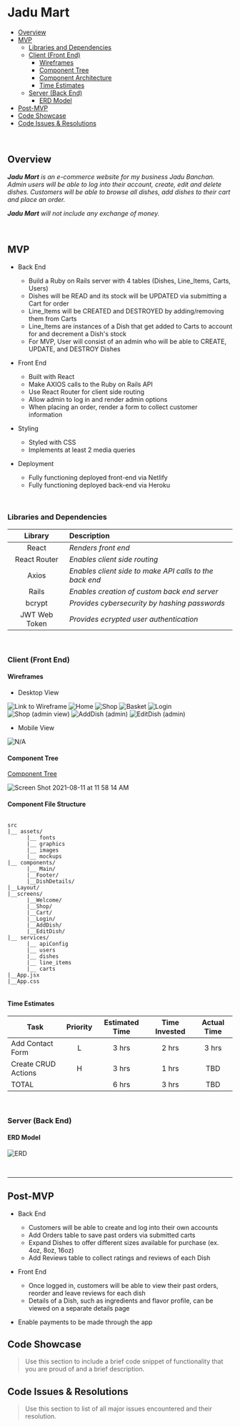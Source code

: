 # Jadu Mart

- [Overview](#overview)
- [MVP](#mvp)
  - [Libraries and Dependencies](#libraries-and-dependencies)
  - [Client (Front End)](#client-front-end)
    - [Wireframes](#wireframes)
    - [Component Tree](#component-tree)
    - [Component Architecture](#component-architecture)
    - [Time Estimates](#time-estimates)
  - [Server (Back End)](#server-back-end)
    - [ERD Model](#erd-model)
- [Post-MVP](#post-mvp)
- [Code Showcase](#code-showcase)
- [Code Issues & Resolutions](#code-issues--resolutions)

<br>

## Overview

_**Jadu Mart** is an e-commerce website for my business Jadu Banchan. Admin users will be able to log into their account, create, edit and delete dishes. Customers will be able to browse all dishes, add dishes to their cart and place an order._

_**Jadu Mart** will not include any exchange of money._

<br>

## MVP

- Back End

  - Build a Ruby on Rails server with 4 tables (Dishes, Line_Items, Carts, Users)
  - Dishes will be READ and its stock will be UPDATED via submitting a Cart for order
  - Line_Items will be CREATED and DESTROYED by adding/removing them from Carts
  - Line_Items are instances of a Dish that get added to Carts to account for and decrement a Dish's stock
  - For MVP, User will consist of an admin who will be able to CREATE, UPDATE, and DESTROY Dishes

- Front End

  - Built with React
  - Make AXIOS calls to the Ruby on Rails API
  - Use React Router for client side routing
  - Allow admin to log in and render admin options
  - When placing an order, render a form to collect customer information

- Styling

  - Styled with CSS
  - Implements at least 2 media queries

- Deployment

  - Fully functioning deployed front-end via Netlify
  - Fully functioning deployed back-end via Heroku

<br>

### Libraries and Dependencies

|    Library    | Description                                             |
| :-----------: | :------------------------------------------------------ |
|     React     | _Renders front end_                                     |
| React Router  | _Enables client side routing_                           |
|     Axios     | _Enables client side to make API calls to the back end_ |
|     Rails     | _Enables creation of custom back end server_            |
|    bcrypt     | _Provides cybersecurity by hashing passwords_           |
| JWT Web Token | _Provides ecrypted user authentication_                 |

<br>

### Client (Front End)

#### Wireframes

- Desktop View

![Link to Wireframe](https://www.figma.com/file/ZdClM51iFSjJztfUwXNzmC/JaduMart?node-id=0%3A1)
![Home](https://user-images.githubusercontent.com/83293460/129063452-b254f6b9-63c0-4914-98dc-dec7870e72b3.png)
![Shop](https://user-images.githubusercontent.com/83293460/129063535-9f9a7ea3-4ad3-4fc3-8818-d9e7a0a1788c.png)
![Basket](https://user-images.githubusercontent.com/83293460/129063564-3b4ac111-f359-465f-b8ff-f86b640e9ff8.png)
![Login](https://user-images.githubusercontent.com/83293460/129063496-3d816dec-d196-4934-8aad-0c4e3664df23.png)
![Shop (admin view)](https://user-images.githubusercontent.com/83293460/129063533-d58f3556-83e2-4716-9a2e-5bcaf6ec5a9a.png)
![AddDish (admin)](https://user-images.githubusercontent.com/83293460/129063562-f5fe9d57-4461-4c9f-ae46-f7ef7afe4b88.png)
![EditDish (admin)](https://user-images.githubusercontent.com/83293460/129063565-6936316e-0679-431e-8ed7-71a9db9b79d0.png)



- Mobile View

![N/A](url)

#### Component Tree

[Component Tree](https://whimsical.com/jadumart-3WjUZDdzN4ko71m82aFroZ)

![Screen Shot 2021-08-11 at 11 58 14 AM](https://user-images.githubusercontent.com/83293460/129063954-97a73550-4f8d-402a-896f-0ffe9ea1c1c5.png)

#### Component File Structure

```structure

src
|__ assets/
      |__ fonts
      |__ graphics
      |__ images
      |__ mockups
|__ components/
      |__ Main/
      |__Footer/
      |__DishDetails/
|__Layout/
|__screens/
      |__Welcome/
      |__Shop/
      |__Cart/
      |__Login/
      |__AddDish/
      |__EditDish/
|__ services/
      |__ apiConfig
      |__ users
      |__ dishes
      |__ line_items
      |__ carts
|__App.jsx
|__App.css


```

#### Time Estimates

| Task                | Priority | Estimated Time | Time Invested | Actual Time |
| ------------------- | :------: | :------------: | :-----------: | :---------: |
| Add Contact Form    |    L     |     3 hrs      |     2 hrs     |    3 hrs    |
| Create CRUD Actions |    H     |     3 hrs      |     1 hrs     |     TBD     |
| TOTAL               |          |     6 hrs      |     3 hrs     |     TBD     |

<br>

### Server (Back End)

#### ERD Model

![ERD](https://user-images.githubusercontent.com/83293460/129064489-40a1fb34-3a6a-47e4-bfb8-e4721411fb15.png)

<br>

---

## Post-MVP

- Back End

  - Customers will be able to create and log into their own accounts
  - Add Orders table to save past orders via submitted carts
  - Expand Dishes to offer different sizes available for purchase (ex. 4oz, 8oz, 16oz)
  - Add Reviews table to collect ratings and reviews of each Dish

- Front End

  - Once logged in, customers will be able to view their past orders, reorder and leave reviews for each dish
  - Details of a Dish, such as ingredients and flavor profile, can be viewed on a separate details page

- Enable payments to be made through the app

## Code Showcase

> Use this section to include a brief code snippet of functionality that you are proud of and a brief description.

## Code Issues & Resolutions

> Use this section to list of all major issues encountered and their resolution.
